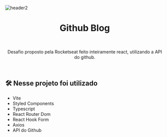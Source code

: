 ![header2](https://user-images.githubusercontent.com/98776713/193062122-cd372216-14eb-4589-807b-a7ce84189775.png)

<h1 align="center">Github Blog</h1>
<br>
<p align="center">Desafio proposto pela Rocketseat feito inteiramente react, utilizando a API do github.</p>
<br>
<h2>🛠️ Nesse projeto foi utilizado</h2>

<ul>
  <li>Vite</li>
  <li>Styled Components</li>
  <li>Typescript</li>
  <li>React Router Dom</li>
  <li>React Hook Form</li>
  <li>Axios</li>
  <li>API do Github</li>
</ul>

